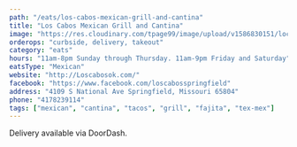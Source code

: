 ```yaml
---
path: "/eats/los-cabos-mexican-grill-and-cantina"
title: "Los Cabos Mexican Grill and Cantina"
image: "https://res.cloudinary.com/tpage99/image/upload/v1586830151/local417eats/local417eatslogo.png"
orderops: "curbside, delivery, takeout"
category: "eats"
hours: "11am-8pm Sunday through Thursday. 11am-9pm Friday and Saturday"
eatsType: "Mexican"
website: "http://Loscabosok.com/"
facebook: "https://www.facebook.com/loscabosspringfield"
address: "4109 S National Ave Springfield, Missouri 65804"
phone: "4178239114"
tags: ["mexican", "cantina", "tacos", "grill", "fajita", "tex-mex"]
---
```


Delivery available via DoorDash.
